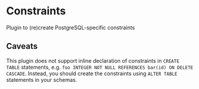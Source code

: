 # Constraints
Plugin to (re)create PostgreSQL-specific constraints

## Caveats
This plugin does not support inline declaration of constraints in `CREATE TABLE`
statements, e.g. `foo INTEGER NOT NULL REFERENCES bar(id) ON DELETE CASCADE`.
Instead, you should create the constraints using `ALTER TABLE` statements in
your schemas.

